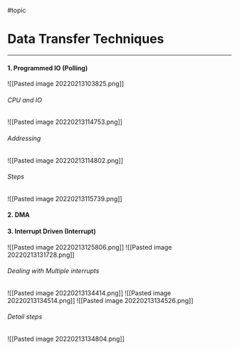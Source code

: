 #topic 
# Data Transfer Techniques
***
#### 1. Programmed IO (Polling)
![[Pasted image 20220213103825.png]]
###### CPU and IO
![[Pasted image 20220213114753.png]]
###### Addressing
![[Pasted image 20220213114802.png]]
###### Steps
![[Pasted image 20220213115739.png]]
#### 2. DMA

#### 3. Interrupt Driven (Interrupt)
![[Pasted image 20220213125806.png]]
![[Pasted image 20220213131728.png]]
###### Dealing with Multiple interrupts
![[Pasted image 20220213134414.png]]
![[Pasted image 20220213134514.png]]
![[Pasted image 20220213134526.png]]
###### Detail steps
![[Pasted image 20220213134804.png]]